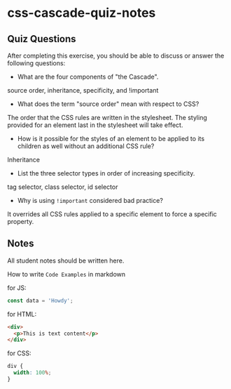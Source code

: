 # css-cascade-quiz-notes

## Quiz Questions

After completing this exercise, you should be able to discuss or answer the following questions:

- What are the four components of "the Cascade".

source order, inheritance, specificity, and !important

- What does the term "source order" mean with respect to CSS?

The order that the CSS rules are written in the stylesheet. The styling provided for an element last in the stylesheet will take effect.

- How is it possible for the styles of an element to be applied to its children as well without an additional CSS rule?

Inheritance

- List the three selector types in order of increasing specificity.

tag selector, class selector, id selector

- Why is using `!important` considered bad practice?

It overrides all CSS rules applied to a specific element to force a specific property.

## Notes

All student notes should be written here.

How to write `Code Examples` in markdown

for JS:

```javascript
const data = 'Howdy';
```

for HTML:

```html
<div>
  <p>This is text content</p>
</div>
```

for CSS:

```css
div {
  width: 100%;
}
```
